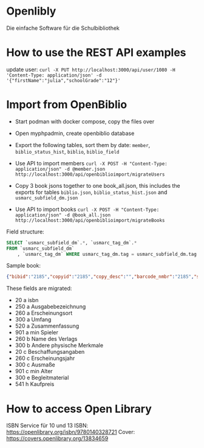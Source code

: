 # Openlibly

Die einfache Software für die Schulbibliothek

# How to use the REST API examples
update user:
`curl -X PUT http://localhost:3000/api/user/1080 -H 'Content-Type: application/json' -d '{"firstName":"julia","schoolGrade":"12"}'`

# Import from OpenBiblio

- Start podman with docker compose, copy the files over
- Open myphpadmin, create openbiblio database
- Export the following tables, sort them by date: `member`, `biblio_status_hist`, `biblio`, `biblio_field`

- Use API to import members `curl -X POST -H "Content-Type: application/json" -d @member.json http://localhost:3000/api/openbiblioimport/migrateUsers`

- Copy 3 book jsons together to one book_all.json, this includes the exports for tables `biblio.json`, `biblio_status_hist.json` and `usmarc_subfield_dm.json`
- Use API to import books `curl -X POST -H "Content-Type: application/json" -d @book_all.json  http://localhost:3000/api/openbiblioimport/migrateBooks`



Field structure:
```sql
SELECT `usmarc_subfield_dm`.*, `usmarc_tag_dm`.*
FROM `usmarc_subfield_dm`
	, `usmarc_tag_dm` WHERE usmarc_tag_dm.tag = usmarc_subfield_dm.tag
```


Sample book:
```json
{"bibid":"2185","copyid":"2185","copy_desc":"","barcode_nmbr":"2185","status_cd":"out","status_begin_dt":"2006-06-09 10:17:18","due_back_dt":"2006-06-30","mbrid":"1035","renewal_count":"0","create_dt":"2005-05-24 20:08:39","last_change_dt":"2023-01-27 10:56:54","last_change_userid":"4","material_cd":"2","collection_cd":"6","call_nmbr1":"Bücherei","call_nmbr2":"","call_nmbr3":"","title":"Die Wilden Fußballkerle. Bd. 09: Joschka, die siebte Kavallerie","title_remainder":"","responsibility_stmt":"","author":"Masannek, Joachim","topic1":"Fußball","topic2":"Teamgeist","topic3":"","topic4":"","topic5":"","opac_flg":"Y"},
```



These fields are migrated:
- 20 a isbn	
- 250 a Ausgabebezeichnung
- 260 a Erscheinungsort
- 300 a Umfang
- 520 a Zusammenfassung
- 901 a min Spieler
- 260 b Name des Verlags	
- 300 b Andere physische Merkmale			
- 20 c Beschaffungsangaben
- 260 c Erscheinungsjahr
- 300 c Ausmaße
- 901 c min Alter
- 300 e Begleitmaterial
- 541 h Kaufpreis	


# How to access Open Library
ISBN Service für 10 und 13 ISBN: 
https://openlibrary.org/isbn/9780140328721
Cover: 
https://covers.openlibrary.org/13834659
